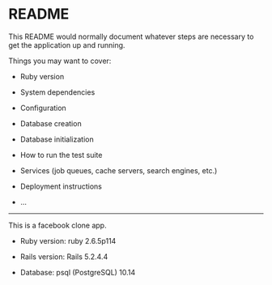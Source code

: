 # README

This README would normally document whatever steps are necessary to get the
application up and running.

Things you may want to cover:

* Ruby version

* System dependencies

* Configuration

* Database creation

* Database initialization

* How to run the test suite

* Services (job queues, cache servers, search engines, etc.)

* Deployment instructions

* ...

-------------------------------------------------------------------------------

This is a facebook clone app.

*  Ruby version: ruby 2.6.5p114  

*  Rails version: Rails 5.2.4.4

*  Database: psql (PostgreSQL) 10.14

